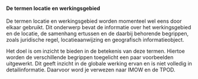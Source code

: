 #### De termen locatie en werkingsgebied

De termen locatie en werkingsgebied worden momenteel wel eens door elkaar
gebruikt. Dit onderwerp bevat de informatie over het werkingsgebied en de
locatie, de samenhang ertussen en de daarbij behorende begrippen, zoals
juridische regel, locatieaanwijzing en geografisch informatieobject.

Het doel is om inzicht te bieden in de betekenis van deze termen. Hiertoe worden
de verschillende begrippen toegelicht een paar voorbeelden uitgewerkt. Dit geeft
inzicht in de globale werking ervan en is niet volledig in detailinformatie.
Daarvoor word je verwezen naar IMOW en de TPOD.
